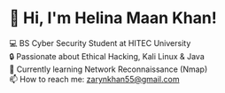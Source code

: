 # 👋 Hi, I'm Helina Maan Khan!
💻 BS Cyber Security Student at HITEC University  
🔒 Passionate about Ethical Hacking, Kali Linux & Java  
🌱 Currently learning Network Reconnaissance (Nmap)  
📫 How to reach me: zarynkhan55@gmail.com

